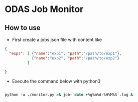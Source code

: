# ODAS Job Monitor

## How to use

  - First create a jobs.json file with content like

```json
{
  "exps": [ {"name":"exp1", "path":"/path/to/exp1"},
            {"name":"exp2", "path":"/path/to/exp2"}
          ] 

}


``` 
  - Execute the command below with python3

```csh

python -u ./monitor.py >& job-`date +%g%m%d-%H%M%S`.log &

```

